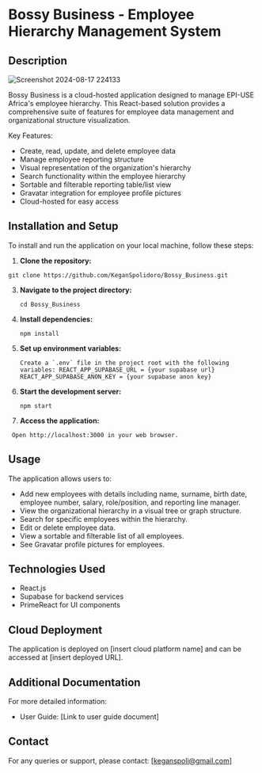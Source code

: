 # Bossy Business - Employee Hierarchy Management System

## Description
![Screenshot 2024-08-17 224133](https://github.com/user-attachments/assets/de881d8d-af13-4f4d-a674-5f7ac239b68e)

Bossy Business is a cloud-hosted application designed to manage EPI-USE Africa's employee hierarchy. This React-based solution provides a comprehensive suite of features for employee data management and organizational structure visualization.

Key Features:

- Create, read, update, and delete employee data
- Manage employee reporting structure
- Visual representation of the organization's hierarchy
- Search functionality within the employee hierarchy
- Sortable and filterable reporting table/list view
- Gravatar integration for employee profile pictures
- Cloud-hosted for easy access

## Installation and Setup

To install and run the application on your local machine, follow these steps:

1. **Clone the repository:**

```git clone https://github.com/KeganSpolidoro/Bossy_Business.git```

3. **Navigate to the project directory:**
   
   ```cd Bossy_Business```

5. **Install dependencies:**

   ```npm install```

7. **Set up environment variables:**
   
   ```Create a `.env` file in the project root with the following variables:
   REACT_APP_SUPABASE_URL = {your supabase url}
   REACT_APP_SUPABASE_ANON_KEY = {your supabase anon key}```

9. **Start the development server:**
    
   ```npm start```

11. **Access the application:**
    
  ``` Open http://localhost:3000 in your web browser.```

## Usage

The application allows users to:

- Add new employees with details including name, surname, birth date, employee number, salary, role/position, and reporting line manager.
- View the organizational hierarchy in a visual tree or graph structure.
- Search for specific employees within the hierarchy.
- Edit or delete employee data.
- View a sortable and filterable list of all employees.
- See Gravatar profile pictures for employees.

## Technologies Used

- React.js
- Supabase for backend services
- PrimeReact for UI components

## Cloud Deployment

The application is deployed on [insert cloud platform name] and can be accessed at [insert deployed URL].

## Additional Documentation

For more detailed information:

- User Guide: [Link to user guide document]

## Contact

For any queries or support, please contact: [keganspoli@gmail.com]
